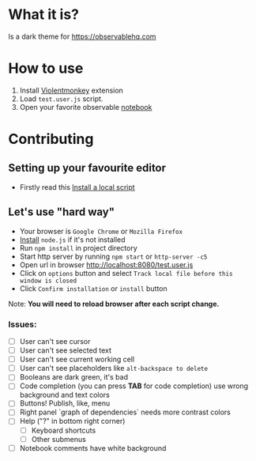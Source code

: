 # What it is?
Is a dark theme for <https://observablehq.com>

# How to use
1. Install [Violentmonkey](https://violentmonkey.github.io/) extension
1. Load `test.user.js` script.
1. Open your favorite observable [notebook](https://observablehq.com/@observablehq/input-checkbox)

# Contributing

## Setting up your favourite editor
* Firstly read this [Install a local script](https://violentmonkey.github.io/posts/how-to-edit-scripts-with-your-favorite-editor/#install-a-local-script)

## Let's use "hard way"
- Your browser is `Google Chrome` or `Mozilla Firefox`
- [Install](https://nodejs.org/en/download/) `node.js` if it's not installed
- Run `npm install` in project directory
- Start http server by running `npm start` or `http-server -c5`
- Open url in browser <http://localhost:8080/test.user.js>
- Click on `options` button and select `Track local file before this window is closed`
- Click `Confirm installation` or `install` button

Note: **You will need to reload browser after each script change.**

### Issues:
* [ ] User can't see cursor
* [ ] User can't see selected text
* [ ] User can't see current working cell
* [ ] User can't see placeholders like `alt-backspace to delete`
* [ ] Booleans are dark green, it's bad
* [ ] Code completion (you can press **TAB** for code completion) use wrong background and text colors
* [ ] Buttons! Publish, like, menu
* [ ] Right panel \`graph of dependencies\` needs more contrast colors
* [ ] Help ("?" in bottom right corner)
  + [ ] Keyboard shortcuts 
  + [ ] Other submenus
* [ ] Notebook comments have white background
